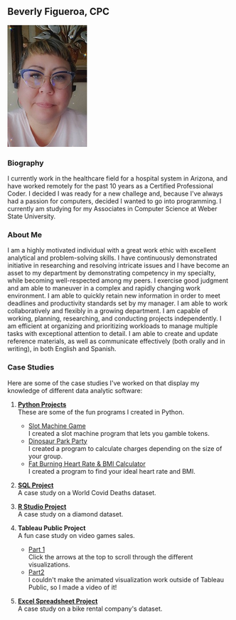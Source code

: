 ## Beverly Figueroa, CPC

![image](https://github.com/BeverlyFigueroa/Projects/blob/gh-pages/BeverlyFigueroa1.jpg?raw=true)

### Biography

I currently work in the healthcare field for a hospital system in Arizona, and have worked remotely for the past 10 years as a Certified Professional Coder. I decided I was ready for a new challege and, because I've always had a passion for computers, decided I wanted to go into programming. I currently am studying for my Associates in Computer Science at Weber State University. 

### About Me

I am a highly motivated individual with a great work ethic with excellent analytical and problem-solving skills. I have continuously demonstrated initiative in researching and resolving intricate issues and I have become an asset to my department by demonstrating competency in my specialty, while becoming well-respected among my peers. I exercise good judgment and am able to maneuver in a complex and rapidly changing work environment. I am able to quickly retain new information in order to meet deadlines and productivity standards set by my manager. I am able to work collaboratively and flexibly in a growing department. I am capable of working, planning, researching, and conducting projects independently. I am efficient at organizing and prioritizing workloads to manage multiple tasks with exceptional attention to detail. I am able to create and update reference materials, as well as communicate effectively (both orally and in writing), in both English and Spanish.

### Case Studies

Here are some of the case studies I've worked on that display my knowledge of different data analytic software:

1. **[Python Projects](https://github.com/BeverlyFigueroa/Projects/blob/main/BikeProject.pdf)**<br>
   These are some of the fun programs I created in Python.
   - [Slot Machine Game](https://github.com/BeverlyFigueroa/Projects/blob/main/SlotMachine.py)<br>
     I created a slot machine program that lets you gamble tokens.
   - [Dinosaur Park Party](https://github.com/BeverlyFigueroa/Projects/blob/main/DinoParkParty.py)<br>
     I created a program to calculate charges depending on the size of your group.
   - [Fat Burning Heart Rate & BMI Calculator](https://github.com/BeverlyFigueroa/Projects/blob/main/FatBurningCalculator.py)<br>
     I created a program to find your ideal heart rate and BMI. 
2. **[SQL Project](https://github.com/BeverlyFigueroa/Projects/blob/gh-pages/SQL.md)**<br>
   A case study on a World Covid Deaths dataset.
3. **[R Studio Project](https://github.com/BeverlyFigueroa/Projects/blob/gh-pages/R_Project.md)** <br>
   A case study on a diamond dataset.
5. **Tableau Public Project** <br>
   A fun case study on video games sales. 
   
   - [Part 1](https://public.tableau.com/views/CompleteVideoGameProject/Story1?:language=en-US&:display_count=n&:origin=viz_share_link)<br>
     Click the arrows at the top to scroll through the different visualizations.
   - [Part2](https://vimeo.com/722763747/019392f786)<br>
     I couldn't make the animated visualization work outside of Tableau Public, so I made a video of it!
6. **[Excel Spreadsheet Project](https://github.com/BeverlyFigueroa/Projects/blob/main/BikeProject.pdf)**<br>
   A case study on a bike rental company's dataset.

